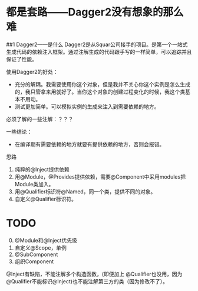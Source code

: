 # 都是套路——Dagger2没有想象的那么难
##1 Dagger2——是什么
Dagger2是从Squar公司接手的项目。是第一个一站式生成代码的依赖注入框架。通过注解生成的代码跟手写的一样简单，可以追踪并且保证了性能。

使用Dagger2的好处：

 - 充分的解耦。我需要使用你这个对象，但是我并不关心你这个实例是怎么生成的，我只管拿来用就好了。当你这个对象的创建过程变化的时候，我这个类基本不用动。
 - 测试更加简单。可以模拟实例的生成来注入到需要依赖的地方。

必须了解的一些注解：？？？

一些结论：

 - 在编译期有需要依赖的地方就要有提供依赖的地方，否则会报错。




思路

1. 纯粹的@Inject提供依赖
2. 用@Module，@Provides提供依赖，需要@Component中采用modules把Module类加入。
3. 用@Qualifier标识符@Named，同一个类，提供不同的对象。
4. 自定义@Qualifier标识符。


# TODO
0. @Module和@Inject优先级
1. 自定义@Scope，单例
2. @SubComponent
3. 组织Component


@Inject有缺陷，不能注解多个构造函数，(即便加上 @Qualifier也没用，因为 @Qualifier不能标识@Inject)也不能注解第三方的类（因为修改不了）。
